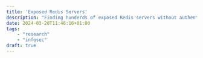 ```yaml
---
title: 'Exposed Redis Servers'
description: "Finding hunderds of exposed Redis servers without authentication."
date: 2024-03-28T11:46:16+01:00
tags: 
    - "research"
    - "infosec"
draft: true
---
```

